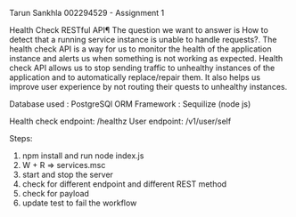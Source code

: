 Tarun Sankhla 002294529 - Assignment 1

Health Check RESTful API¶
The question we want to answer is How to detect that a running service instance is unable to handle requests?.
The health check API is a way for us to monitor the health of the application instance and alerts us when something is not working as expected.
Health check API allows us to stop sending traffic to unhealthy instances of the application and to automatically replace/repair them. It also helps us improve user experience by not routing their quests to unhealthy instances.


Database used : PostgreSQl
ORM Framework : Sequilize (node js)

Health check endpoint:  /healthz
User endpoint: /v1/user/self

Steps:
1) npm install and run node index.js
2) W + R => services.msc
3) start and stop the server 
4) check for different endpoint and different REST method
5) check for payload
6) update test to fail the workflow
